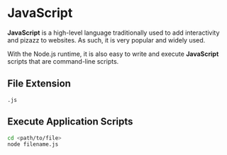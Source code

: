 # JavaScript

**JavaScript** is a high-level language traditionally used to add interactivity and pizazz to websites. As such, it is very popular and widely used.

With the Node.js runtime, it is also easy to write and execute **JavaScript** scripts that are command-line scripts.

## File Extension

`.js`

## Execute Application Scripts

```bash
cd <path/to/file>
node filename.js
```
